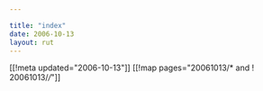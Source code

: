 ```yaml
---

title: "index"
date: 2006-10-13
layout: rut
---
```


[[!meta updated="2006-10-13"]]
[[!map pages="20061013/* and ! 20061013/*/*"]]
